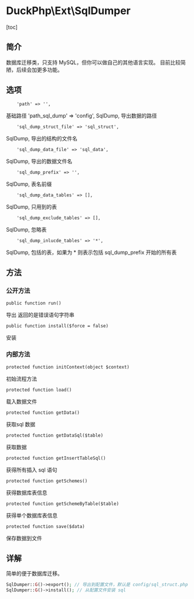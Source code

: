 # DuckPhp\Ext\SqlDumper
[toc]

## 简介

数据库迁移类，只支持 MySQL，但你可以做自己的其他语言实现。
目前比较简陋，后续会加更多功能。

## 选项

        'path' => '',
基础路径
        'path_sql_dump' => 'config',
SqlDump, 导出数据的路径

        'sql_dump_struct_file' => 'sql_struct',
SqlDump, 导出的结构的文件名

        'sql_dump_data_file' => 'sql_data',
SqlDump, 导出的数据文件名

        'sql_dump_prefix' => '',
SqlDump, 表名前缀

        'sql_dump_data_tables' => [],
SqlDump, 只用到的表

        'sql_dump_exclude_tables' => [],
SqlDump, 忽略表

        'sql_dump_inlucde_tables' => '*',
SqlDump, 包括的表，如果为 * 则表示包括 sql_dump_prefix 开始的所有表

## 方法

### 公开方法


    public function run()
导出 返回的是错误语句字符串

    public function install($force = false)
安装

### 内部方法

    protected function initContext(object $context)
初始流程方法

    protected function load()
载入数据文件

    protected function getData()
获取sql 数据

    protected function getDataSql($table)
获取数据

    protected function getInsertTableSql()
获得所有插入 sql 语句

    protected function getSchemes()
获得数据库表信息

    protected function getSchemeByTable($table)
获得单个数据库表信息

    protected function save($data)
保存数据到文件

## 详解

简单的便于数据库迁移。

```php
SqlDumper::G()->export(); // 导出到配置文件，默认是 config/sql_struct.php
SqlDumper::G()->install(); // 从配置文件安装 sql

```
















